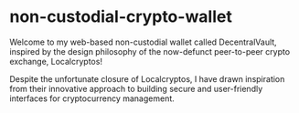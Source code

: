 # non-custodial-crypto-wallet


Welcome to my web-based non-custodial wallet called DecentralVault, inspired by the design philosophy of the now-defunct peer-to-peer crypto exchange, Localcryptos!

Despite the unfortunate closure of Localcryptos, I have drawn inspiration from their innovative approach to building secure and user-friendly interfaces for cryptocurrency management.
